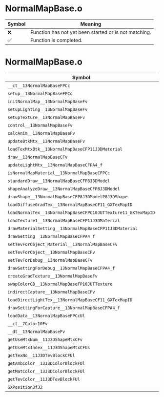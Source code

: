 # NormalMapBase.o
| Symbol | Meaning 
| ------------- | ------------- 
| :x: | Function has not yet been started or is not matching. 
| :white_check_mark: | Function is completed. 


# NormalMapBase.o
| Symbol | Decompiled? |
| ------------- | ------------- |
| `__ct__13NormalMapBaseFPCc` | :x: |
| `setup__13NormalMapBaseFPCc` | :x: |
| `initNormalMap__13NormalMapBaseFv` | :x: |
| `setupLighting__13NormalMapBaseFv` | :x: |
| `setupTexture__13NormalMapBaseFv` | :x: |
| `control__13NormalMapBaseFv` | :x: |
| `calcAnim__13NormalMapBaseFv` | :x: |
| `updateBtkMtx__13NormalMapBaseFv` | :x: |
| `loadTexMtxBtk__13NormalMapBaseCFP11J3DMaterial` | :x: |
| `draw__13NormalMapBaseCFv` | :x: |
| `updateLightMtx__13NormalMapBaseCFPA4_f` | :x: |
| `isNormalMapMaterial__13NormalMapBaseCFPCc` | :x: |
| `standardDraw__13NormalMapBaseCFP8J3DModel` | :x: |
| `shapeAnalyzeDraw__13NormalMapBaseCFP8J3DModel` | :x: |
| `drawShape__13NormalMapBaseCFP8J3DModelP8J3DShape` | :x: |
| `loadDiffuseGradTex__13NormalMapBaseCF11_GXTexMapID` | :x: |
| `loadNormalTex__13NormalMapBaseCFPC10JUTTexture11_GXTexMapID` | :x: |
| `loadTexture1__13NormalMapBaseCFP11J3DMaterial` | :x: |
| `drawMaterialSetting__13NormalMapBaseCFP11J3DMaterial` | :x: |
| `drawSetting__13NormalMapBaseCFPA4_f` | :x: |
| `setTevForObject_Material__13NormalMapBaseCFv` | :x: |
| `setTevForObject__13NormalMapBaseCFv` | :x: |
| `setTevForDebug__13NormalMapBaseCFv` | :x: |
| `drawSettingForDebug__13NormalMapBaseCFPA4_f` | :x: |
| `createGradTexture__13NormalMapBaseFv` | :x: |
| `swapColorGB__13NormalMapBaseFP10JUTTexture` | :x: |
| `indirectCapture__13NormalMapBaseCFv` | :x: |
| `loadDirectLightTex__13NormalMapBaseCF11_GXTexMapID` | :x: |
| `drawSettingForCapture__13NormalMapBaseCFPA4_f` | :x: |
| `loadData__13NormalMapBaseFPCcUl` | :x: |
| `__ct__7Color10Fv` | :x: |
| `__dt__13NormalMapBaseFv` | :x: |
| `getUseMtxNum__11J3DShapeMtxCFv` | :x: |
| `getUseMtxIndex__11J3DShapeMtxCFUs` | :x: |
| `getTexNo__11J3DTevBlockCFUl` | :x: |
| `getAmbColor__13J3DColorBlockFUl` | :x: |
| `getMatColor__13J3DColorBlockFUl` | :x: |
| `getTevColor__11J3DTevBlockFUl` | :x: |
| `GXPosition3f32` | :x: |
